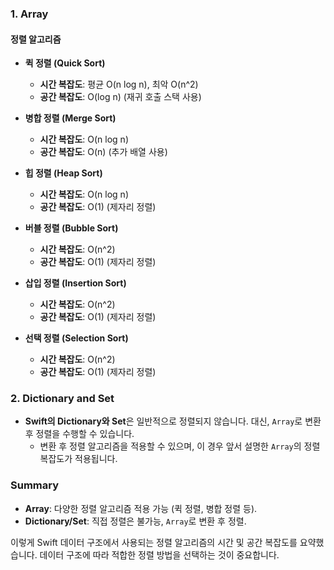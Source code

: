 ### 1. Array

#### 정렬 알고리즘

- **퀵 정렬 (Quick Sort)**
    
    - **시간 복잡도**: 평균 O(n log n), 최악 O(n^2)
    - **공간 복잡도**: O(log n) (재귀 호출 스택 사용)
- **병합 정렬 (Merge Sort)**
    
    - **시간 복잡도**: O(n log n)
    - **공간 복잡도**: O(n) (추가 배열 사용)
- **힙 정렬 (Heap Sort)**
    
    - **시간 복잡도**: O(n log n)
    - **공간 복잡도**: O(1) (제자리 정렬)
- **버블 정렬 (Bubble Sort)**
    
    - **시간 복잡도**: O(n^2)
    - **공간 복잡도**: O(1) (제자리 정렬)
- **삽입 정렬 (Insertion Sort)**
    
    - **시간 복잡도**: O(n^2)
    - **공간 복잡도**: O(1) (제자리 정렬)
- **선택 정렬 (Selection Sort)**
    
    - **시간 복잡도**: O(n^2)
    - **공간 복잡도**: O(1) (제자리 정렬)

### 2. Dictionary and Set

- **Swift의 Dictionary와 Set**은 일반적으로 정렬되지 않습니다. 대신, `Array`로 변환 후 정렬을 수행할 수 있습니다.
    - 변환 후 정렬 알고리즘을 적용할 수 있으며, 이 경우 앞서 설명한 `Array`의 정렬 복잡도가 적용됩니다.

### Summary

- **Array**: 다양한 정렬 알고리즘 적용 가능 (퀵 정렬, 병합 정렬 등).
- **Dictionary/Set**: 직접 정렬은 불가능, `Array`로 변환 후 정렬.

이렇게 Swift 데이터 구조에서 사용되는 정렬 알고리즘의 시간 및 공간 복잡도를 요약했습니다. 데이터 구조에 따라 적합한 정렬 방법을 선택하는 것이 중요합니다.